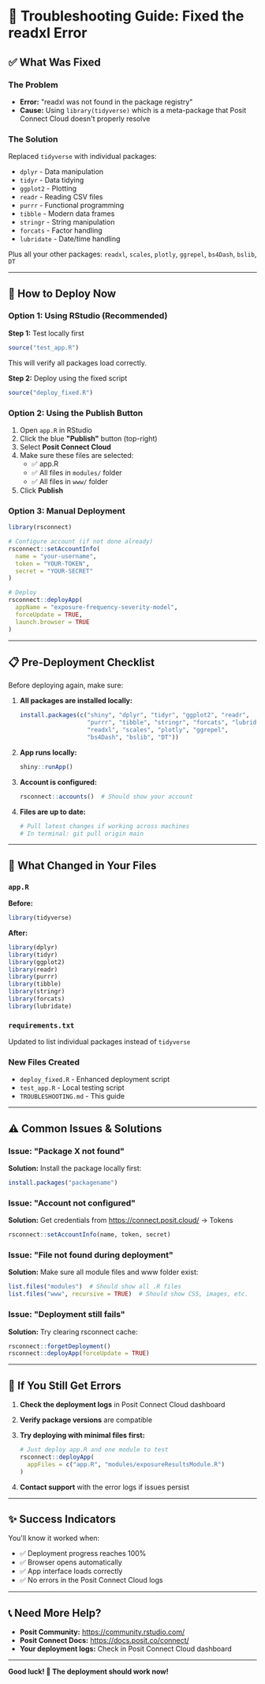 # 🔧 Troubleshooting Guide: Fixed the readxl Error

## ✅ What Was Fixed

### The Problem
- **Error:** "readxl was not found in the package registry"
- **Cause:** Using `library(tidyverse)` which is a meta-package that Posit Connect Cloud doesn't properly resolve

### The Solution
Replaced `tidyverse` with individual packages:
- `dplyr` - Data manipulation
- `tidyr` - Data tidying
- `ggplot2` - Plotting
- `readr` - Reading CSV files
- `purrr` - Functional programming
- `tibble` - Modern data frames
- `stringr` - String manipulation
- `forcats` - Factor handling
- `lubridate` - Date/time handling

Plus all your other packages: `readxl`, `scales`, `plotly`, `ggrepel`, `bs4Dash`, `bslib`, `DT`

---

## 🚀 How to Deploy Now

### Option 1: Using RStudio (Recommended)

**Step 1:** Test locally first
```r
source("test_app.R")
```
This will verify all packages load correctly.

**Step 2:** Deploy using the fixed script
```r
source("deploy_fixed.R")
```

### Option 2: Using the Publish Button

1. Open `app.R` in RStudio
2. Click the blue **"Publish"** button (top-right)
3. Select **Posit Connect Cloud**
4. Make sure these files are selected:
   - ✅ app.R
   - ✅ All files in `modules/` folder
   - ✅ All files in `www/` folder
5. Click **Publish**

### Option 3: Manual Deployment

```r
library(rsconnect)

# Configure account (if not done already)
rsconnect::setAccountInfo(
  name = "your-username",
  token = "YOUR-TOKEN",
  secret = "YOUR-SECRET"
)

# Deploy
rsconnect::deployApp(
  appName = "exposure-frequency-severity-model",
  forceUpdate = TRUE,
  launch.browser = TRUE
)
```

---

## 📋 Pre-Deployment Checklist

Before deploying again, make sure:

1. **All packages are installed locally:**
   ```r
   install.packages(c("shiny", "dplyr", "tidyr", "ggplot2", "readr", 
                      "purrr", "tibble", "stringr", "forcats", "lubridate",
                      "readxl", "scales", "plotly", "ggrepel", 
                      "bs4Dash", "bslib", "DT"))
   ```

2. **App runs locally:**
   ```r
   shiny::runApp()
   ```
   
3. **Account is configured:**
   ```r
   rsconnect::accounts()  # Should show your account
   ```

4. **Files are up to date:**
   ```r
   # Pull latest changes if working across machines
   # In terminal: git pull origin main
   ```

---

## 🎯 What Changed in Your Files

### `app.R`
**Before:**
```r
library(tidyverse)
```

**After:**
```r
library(dplyr)
library(tidyr)
library(ggplot2)
library(readr)
library(purrr)
library(tibble)
library(stringr)
library(forcats)
library(lubridate)
```

### `requirements.txt`
Updated to list individual packages instead of `tidyverse`

### New Files Created
- `deploy_fixed.R` - Enhanced deployment script
- `test_app.R` - Local testing script
- `TROUBLESHOOTING.md` - This guide

---

## ⚠️ Common Issues & Solutions

### Issue: "Package X not found"
**Solution:** Install the package locally first:
```r
install.packages("packagename")
```

### Issue: "Account not configured"
**Solution:** Get credentials from https://connect.posit.cloud/ → Tokens
```r
rsconnect::setAccountInfo(name, token, secret)
```

### Issue: "File not found during deployment"
**Solution:** Make sure all module files and www folder exist:
```r
list.files("modules")  # Should show all .R files
list.files("www", recursive = TRUE)  # Should show CSS, images, etc.
```

### Issue: "Deployment still fails"
**Solution:** Try clearing rsconnect cache:
```r
rsconnect::forgetDeployment()
rsconnect::deployApp(forceUpdate = TRUE)
```

---

## 🔄 If You Still Get Errors

1. **Check the deployment logs** in Posit Connect Cloud dashboard
2. **Verify package versions** are compatible
3. **Try deploying with minimal files first:**
   ```r
   # Just deploy app.R and one module to test
   rsconnect::deployApp(
     appFiles = c("app.R", "modules/exposureResultsModule.R")
   )
   ```

4. **Contact support** with the error logs if issues persist

---

## ✨ Success Indicators

You'll know it worked when:
- ✅ Deployment progress reaches 100%
- ✅ Browser opens automatically
- ✅ App interface loads correctly
- ✅ No errors in the Posit Connect Cloud logs

---

## 📞 Need More Help?

- **Posit Community:** https://community.rstudio.com/
- **Posit Connect Docs:** https://docs.posit.co/connect/
- **Your deployment logs:** Check in Posit Connect Cloud dashboard

---

**Good luck! 🚀 The deployment should work now!**
